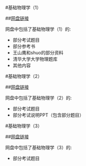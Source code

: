 #基础物理学（1）

##[网盘链接](https://cloud.tsinghua.edu.cn/d/fd46a89e9aff470b8edd/)
    
网盘中包括了基础物理学（1）的:

+ 部分考试题目
+ 部分参考书
+ 王山鹰和shuo的部分资料
+ 清华大学大学物理题库
+ 其他内容

#基础物理学（2）

##[网盘链接](https://cloud.tsinghua.edu.cn/d/2e13e5bf352a440680bb/)
    
网盘中包括了基础物理学（2）的:

+ 部分考试题目
+ 部分考试说明PPT（包含部分题目）

#基础物理学（3）

##[网盘链接](https://cloud.tsinghua.edu.cn/d/70a48a566a564e249cd8/)
    
网盘中包括了基础物理学（3）的:

+ 部分考试题目